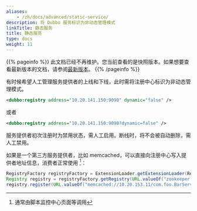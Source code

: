 ```yaml
---
aliases:
    - /zh/docs/advanced/static-service/
description: 将 Dubbo 服务标识为非动态管理模式
linkTitle: 静态服务
title: 静态服务
type: docs
weight: 11
---
```



{{% pageinfo %}} 此文档已经不再维护。您当前查看的是快照版本。如果想要查看最新版本的文档，请参阅[最新版本](/zh-cn/docs3-v2/java-sdk/reference-manual/registry/simple/)。
{{% /pageinfo %}}

有时候希望人工管理服务提供者的上线和下线，此时需将注册中心标识为非动态管理模式。

```xml
<dubbo:registry address="10.20.141.150:9090" dynamic="false" />
```

或者

```xml
<dubbo:registry address="10.20.141.150:9090?dynamic=false" />
```

服务提供者初次注册时为禁用状态，需人工启用。断线时，将不会被自动删除，需人工禁用。

如果是一个第三方服务提供者，比如 memcached，可以直接向注册中心写入提供者地址信息，消费者正常使用 [^1]：

```java
RegistryFactory registryFactory = ExtensionLoader.getExtensionLoader(RegistryFactory.class).getAdaptiveExtension();
Registry registry = registryFactory.getRegistry(URL.valueOf("zookeeper://10.20.153.10:2181"));
registry.register(URL.valueOf("memcached://10.20.153.11/com.foo.BarService?category=providers&dynamic=false&application=foo"));
```

[^1]: 通常由脚本监控中心页面等调用